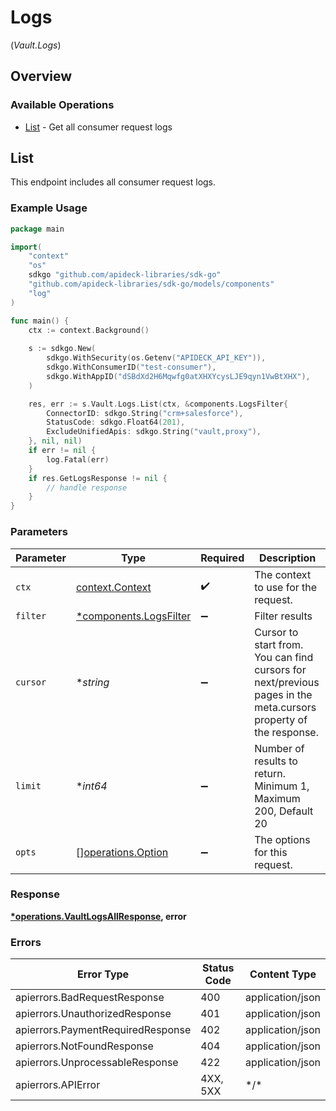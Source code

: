 # Logs
(*Vault.Logs*)

## Overview

### Available Operations

* [List](#list) - Get all consumer request logs

## List

This endpoint includes all consumer request logs.


### Example Usage

```go
package main

import(
	"context"
	"os"
	sdkgo "github.com/apideck-libraries/sdk-go"
	"github.com/apideck-libraries/sdk-go/models/components"
	"log"
)

func main() {
    ctx := context.Background()
    
    s := sdkgo.New(
        sdkgo.WithSecurity(os.Getenv("APIDECK_API_KEY")),
        sdkgo.WithConsumerID("test-consumer"),
        sdkgo.WithAppID("dSBdXd2H6Mqwfg0atXHXYcysLJE9qyn1VwBtXHX"),
    )

    res, err := s.Vault.Logs.List(ctx, &components.LogsFilter{
        ConnectorID: sdkgo.String("crm+salesforce"),
        StatusCode: sdkgo.Float64(201),
        ExcludeUnifiedApis: sdkgo.String("vault,proxy"),
    }, nil, nil)
    if err != nil {
        log.Fatal(err)
    }
    if res.GetLogsResponse != nil {
        // handle response
    }
}
```

### Parameters

| Parameter                                                                                                        | Type                                                                                                             | Required                                                                                                         | Description                                                                                                      |
| ---------------------------------------------------------------------------------------------------------------- | ---------------------------------------------------------------------------------------------------------------- | ---------------------------------------------------------------------------------------------------------------- | ---------------------------------------------------------------------------------------------------------------- |
| `ctx`                                                                                                            | [context.Context](https://pkg.go.dev/context#Context)                                                            | :heavy_check_mark:                                                                                               | The context to use for the request.                                                                              |
| `filter`                                                                                                         | [*components.LogsFilter](../../models/components/logsfilter.md)                                                  | :heavy_minus_sign:                                                                                               | Filter results                                                                                                   |
| `cursor`                                                                                                         | **string*                                                                                                        | :heavy_minus_sign:                                                                                               | Cursor to start from. You can find cursors for next/previous pages in the meta.cursors property of the response. |
| `limit`                                                                                                          | **int64*                                                                                                         | :heavy_minus_sign:                                                                                               | Number of results to return. Minimum 1, Maximum 200, Default 20                                                  |
| `opts`                                                                                                           | [][operations.Option](../../models/operations/option.md)                                                         | :heavy_minus_sign:                                                                                               | The options for this request.                                                                                    |

### Response

**[*operations.VaultLogsAllResponse](../../models/operations/vaultlogsallresponse.md), error**

### Errors

| Error Type                        | Status Code                       | Content Type                      |
| --------------------------------- | --------------------------------- | --------------------------------- |
| apierrors.BadRequestResponse      | 400                               | application/json                  |
| apierrors.UnauthorizedResponse    | 401                               | application/json                  |
| apierrors.PaymentRequiredResponse | 402                               | application/json                  |
| apierrors.NotFoundResponse        | 404                               | application/json                  |
| apierrors.UnprocessableResponse   | 422                               | application/json                  |
| apierrors.APIError                | 4XX, 5XX                          | \*/\*                             |